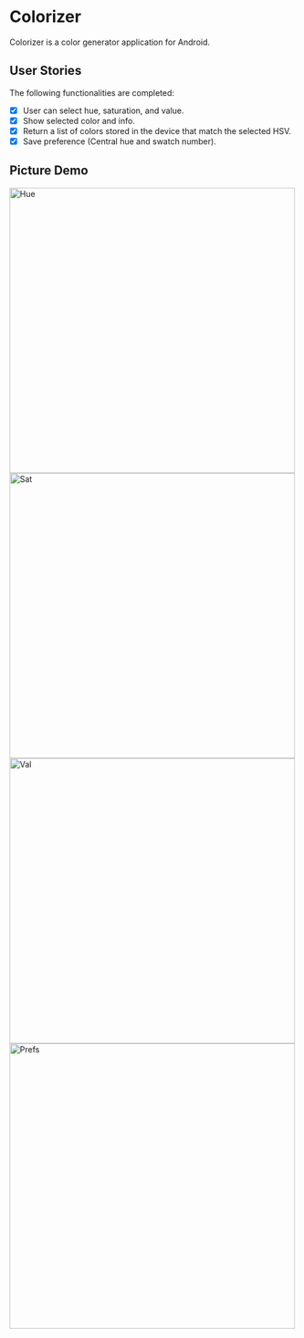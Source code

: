 # Colorizer

Colorizer is a color generator application for Android.

## User Stories

The following functionalities are completed:
* [X] User can select hue, saturation, and value.
* [X] Show selected color and info.
* [X] Return a list of colors stored in the device that match the selected HSV.
* [X] Save preference (Central hue and swatch number).

## Picture Demo 
<img src="https://i.imgur.com/r2ntJ28.png" width="500" title='Hue' alt='Hue' />
<img src="https://i.imgur.com/d309W0L.png" width="500" title='Saturation'alt='Sat' />
<img src="https://i.imgur.com/uHipDDr.png" width="500" title='Value' alt='Val' />
<img src="https://i.imgur.com/J4iXaYE.png" width="500" title='Preference' alt='Prefs' />
